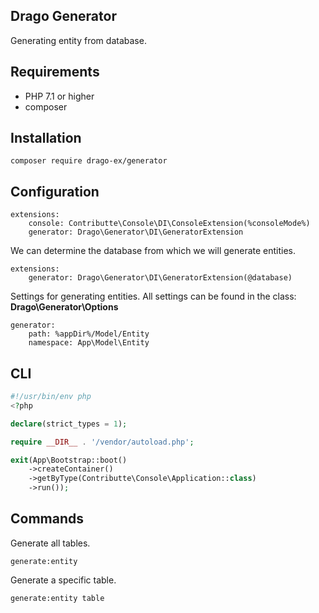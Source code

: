## Drago Generator

Generating entity from database.

## Requirements

- PHP 7.1 or higher
- composer

## Installation

```
composer require drago-ex/generator
```

## Configuration

```
extensions:
    console: Contributte\Console\DI\ConsoleExtension(%consoleMode%)
    generator: Drago\Generator\DI\GeneratorExtension
```

We can determine the database from which we will generate entities.

```
extensions:
    generator: Drago\Generator\DI\GeneratorExtension(@database)
```

Settings for generating entities. All settings can be found in the class: **Drago\Generator\Options**

```
generator:
    path: %appDir%/Model/Entity
    namespace: App\Model\Entity
```

## CLI

```php
#!/usr/bin/env php
<?php

declare(strict_types = 1);

require __DIR__ . '/vendor/autoload.php';

exit(App\Bootstrap::boot()
    ->createContainer()
    ->getByType(Contributte\Console\Application::class)
    ->run());
```

## Commands

Generate all tables.

```
generate:entity
```

Generate a specific table.

```
generate:entity table
```
